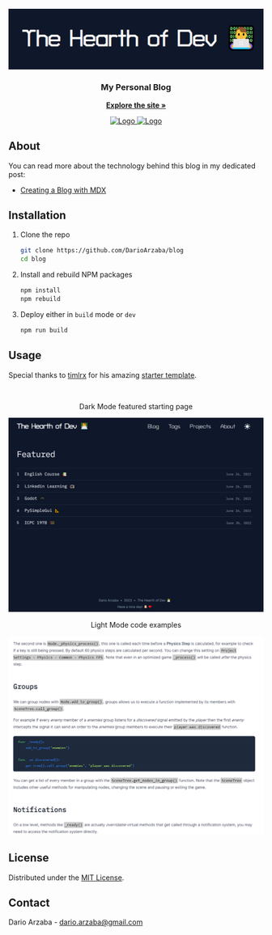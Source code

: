 <br />
<div align="center">
  <img src="public/static/images/random/LogoSiteDar.png">

  <h3 align="center">My Personal Blog</h3>

  <p align="center">
    <a href="https://darioarzaba.vercel.app/"><strong>Explore the site »</strong></a>

  </p>
</div>
<div align="center">
  <a href="https://nextjs.org/">
    <img src="https://cdn.jsdelivr.net/gh/devicons/devicon/icons/nextjs/nextjs-original-wordmark.svg" alt="Logo" width="80" height="80">
    <a href="https://tailwindcss.com/">
    <img src="https://cdn.jsdelivr.net/gh/devicons/devicon/icons/tailwindcss/tailwindcss-original-wordmark.svg" alt="Logo" width="80" height="80">
  </a>
</div>

## About

You can read more about the technology behind this blog in my dedicated post:

* [Creating a Blog with MDX](https://darioarzaba.vercel.app/blog/programming/markdown)

## Installation

1. Clone the repo
   ```sh
   git clone https://github.com/DarioArzaba/blog
   cd blog
   ```
2. Install and rebuild NPM packages
   ```sh
   npm install
   npm rebuild
   ```
4. Deploy either in `build` mode or `dev`
   ```js
   npm run build
   ```

## Usage

Special thanks to [timlrx](https://github.com/timlrx) for his amazing [starter template](https://tailwind-nextjs-starter-blog.vercel.app/). 

</br>

<div align="center">
<p> Dark Mode featured starting page </p>
</div>

<img src="public/static/images/random/ScreenShotUseSite.png">

</br>

<div align="center">
<p> Light Mode code examples </p>
</div>

<img src="public/static/images/random/ScreenShotUseSitetTwo.png">

## License

Distributed under the [MIT License](https://mit-license.org/).

## Contact

Dario Arzaba - dario.arzaba@gmail.com
